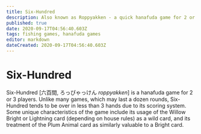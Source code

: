 ```yaml
---
title: Six-Hundred
description: Also known as Roppyakken - a quick hanafuda game for 2 or 3 players
published: true
date: 2020-09-17T04:56:40.603Z
tags: fishing games, hanafuda games
editor: markdown
dateCreated: 2020-09-17T04:56:40.603Z
---
```


# Six-Hundred
Six-Hundred [六百間, ろっぴゃっけん *roppyakken*] is a hanafuda game for 2 or 3 players. Unlike many games, which may last a dozen rounds, Six-Hundred tends to be over in less than 3 hands due to its scoring system. Some unique characteristics of the game include its usage of the Willow Bright or Lightning card (depending on house rules) as a wild card, and its treatment of the Plum Animal card as similarly valuable to a Bright card.